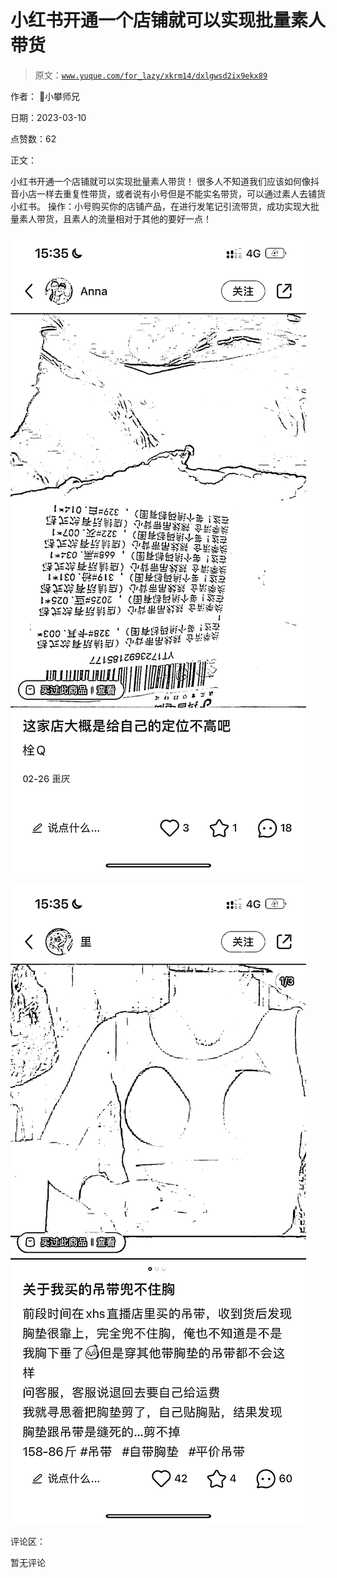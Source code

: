 # 小红书开通一个店铺就可以实现批量素人带货

> 原文：[`www.yuque.com/for_lazy/xkrm14/dxlgwsd2ix9ekx89`](https://www.yuque.com/for_lazy/xkrm14/dxlgwsd2ix9ekx89)

作者： 📌小攀师兄 

日期：2023-03-10 

点赞数：62 

正文： 

小红书开通一个店铺就可以实现批量素人带货！ 很多人不知道我们应该如何像抖音小店一样去重复性带货，或者说有小号但是不能实名带货，可以通过素人去铺货小红书。 操作：小号购买你的店铺产品，在进行发笔记引流带货，成功实现大批量素人带货，且素人的流量相对于其他的要好一点！ 

![](img/663fdb85292a8774935285e2550d4a92.png)  

![](img/3063002cbf56d4a0ee9936d332230455.png)  

评论区： 

暂无评论 

